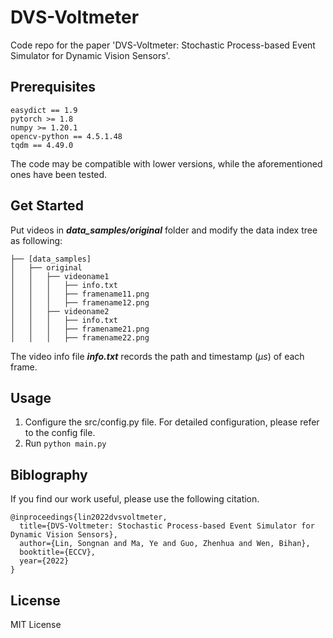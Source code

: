 # DVS-Voltmeter

Code repo for the paper 'DVS-Voltmeter: Stochastic Process-based Event Simulator for Dynamic Vision Sensors'.

## Prerequisites
```
easydict == 1.9
pytorch >= 1.8
numpy >= 1.20.1
opencv-python == 4.5.1.48
tqdm == 4.49.0
```
The code may be compatible with lower versions, while the aforementioned ones have been tested.

## Get Started

Put videos in ***data_samples/original*** folder and modify the data index tree as following:

```
├── [data_samples]
│   ├── original
│   │   ├── videoname1
│   │   │   ├── info.txt
│   │   │   ├── framename11.png
│   │   │   ├── framename12.png
│   │   ├── videoname2
│   │   │   ├── info.txt
│   │   │   ├── framename21.png
│   │   │   ├── framename22.png
```

The video info file ***info.txt*** records the path and timestamp ($\mu s$) of each frame.

## Usage

1. Configure the src/config.py file. For detailed configuration, please refer to the config file.
2. Run ```python main.py```

## Biblography

If you find our work useful, please use the following citation.
```
@inproceedings{lin2022dvsvoltmeter,
  title={DVS-Voltmeter: Stochastic Process-based Event Simulator for Dynamic Vision Sensors},
  author={Lin, Songnan and Ma, Ye and Guo, Zhenhua and Wen, Bihan},
  booktitle={ECCV},
  year={2022}
}
```

## License

MIT License